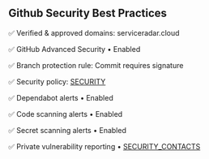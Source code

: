 ## Github Security Best Practices

✅ Verified & approved domains: serviceradar.cloud

✅ GitHub Advanced Security • Enabled

✅ Branch protection rule: Commit requires signature

✅ Security policy:  [SECURITY](../../SECURITY.md)

✅ Dependabot alerts • Enabled

✅ Code scanning alerts • Enabled

✅ Secret scanning alerts • Enabled

✅  Private vulnerability reporting • [SECURITY_CONTACTS](../../SECURITY_CONTACTS.md)
